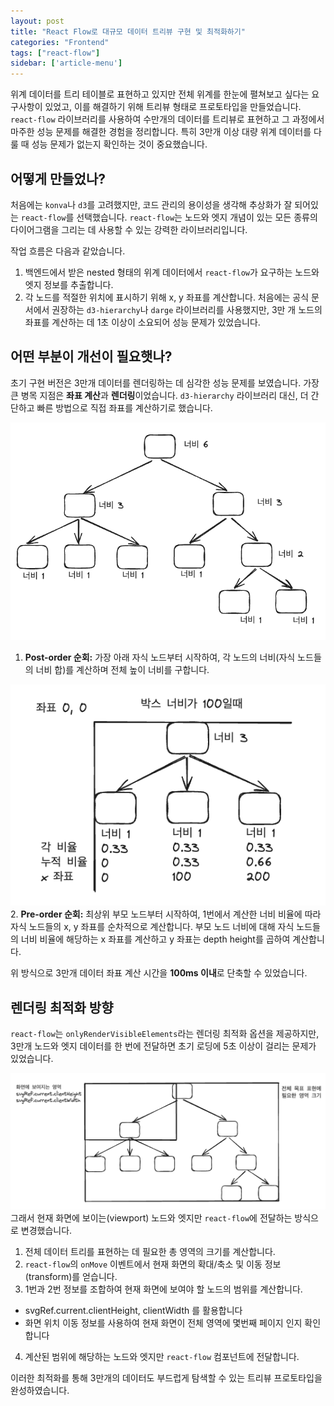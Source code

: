 ```yaml
---
layout: post
title: "React Flow로 대규모 데이터 트리뷰 구현 및 최적화하기"
categories: "Frontend"
tags: ["react-flow"]
sidebar: ['article-menu']
---
```


위계 데이터를 트리 테이블로 표현하고 있지만 전체 위계를 한눈에 펼쳐보고 싶다는 요구사항이 있었고, 이를 해결하기 위해 트리뷰 형태로 프로토타입을 만들었습니다.
`react-flow` 라이브러리를 사용하여 수만개의 데이터를 트리뷰로 표현하고 그 과정에서 마주한 성능 문제를 해결한 경험을 정리합니다. 
특히 3만개 이상 대량 위계 데이터를 다룰 때 성능 문제가 없는지 확인하는 것이 중요했습니다.

## 어떻게 만들었나?

처음에는 `konva`나 `d3`를 고려했지만, 코드 관리의 용이성을 생각해 추상화가 잘 되어있는 `react-flow`를 선택했습니다.
`react-flow`는 노드와 엣지 개념이 있는 모든 종류의 다이어그램을 그리는 데 사용할 수 있는 강력한 라이브러리입니다.

작업 흐름은 다음과 같았습니다.

1.  백엔드에서 받은 nested 형태의 위계 데이터에서 `react-flow`가 요구하는 노드와 엣지 정보를 추출합니다.
2.  각 노드를 적절한 위치에 표시하기 위해 x, y 좌표를 계산합니다. 처음에는 공식 문서에서 권장하는 `d3-hierarchy`나 `darge` 라이브러리를 사용했지만, 3만 개 노드의 좌표를 계산하는 데 1초 이상이 소요되어 성능 문제가 있었습니다.

## 어떤 부분이 개선이 필요햇나?

초기 구현 버전은 3만개 데이터를 렌더링하는 데 심각한 성능 문제를 보였습니다. 가장 큰 병목 지점은 **좌표 계산**과 **렌더링**이었습니다.
`d3-hierarchy` 라이브러리 대신, 더 간단하고 빠른 방법으로 직접 좌표를 계산하기로 했습니다.

![](/assets/images/posts/react_flow_01.png)
1. **Post-order 순회:** 가장 아래 자식 노드부터 시작하여, 각 노드의 너비(자식 노드들의 너비 합)를 계산하며 전체 높이 너비를 구합니다.

![](/assets/images/posts/react_flow_02.png)
2. **Pre-order 순회:** 최상위 부모 노드부터 시작하여, 1번에서 계산한 너비 비율에 따라 자식 노드들의 x, y 좌표를 순차적으로 계산합니다.
부모 노드 너비에 대해 자식 노드들의 너비 비율에 해당하는 x 좌표를 계산하고 y 좌표는 depth height를 곱하여 계산합니다.

위 방식으로 3만개 데이터 좌표 계산 시간을 **100ms 이내**로 단축할 수 있었습니다.


## 렌더링 최적화 방향

`react-flow`는 `onlyRenderVisibleElements`라는 렌더링 최적화 옵션을 제공하지만, 3만개 노드와 엣지 데이터를 한 번에 전달하면 초기 로딩에 5초 이상이 걸리는 문제가 있었습니다.

![](/assets/images/posts/react_flow_03.png)
그래서 현재 화면에 보이는(viewport) 노드와 엣지만 `react-flow`에 전달하는 방식으로 변경했습니다.

1.  전체 데이터 트리를 표현하는 데 필요한 총 영역의 크기를 계산합니다.
2.  `react-flow`의 `onMove` 이벤트에서 현재 화면의 확대/축소 및 이동 정보(transform)를 얻습니다.
3.  1번과 2번 정보를 조합하여 현재 화면에 보여야 할 노드의 범위를 계산합니다.
   - svgRef.current.clientHeight, clientWidth 를 활용합니다 
   - 화면 위치 이동 정보를 사용하여 현재 화면이 전체 영역에 몇번째 페이지 인지 확인합니다
4.  계산된 범위에 해당하는 노드와 엣지만 `react-flow` 컴포넌트에 전달합니다.


이러한 최적화를 통해 3만개의 데이터도 부드럽게 탐색할 수 있는 트리뷰 프로토타입을 완성하였습니다.
